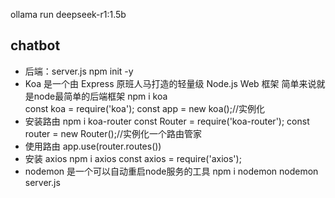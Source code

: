 ollama run deepseek-r1:1.5b
## chatbot
- 后端：server.js
  npm init -y
- Koa 是一个由 Express 原班人马打造的轻量级 Node.js Web 框架 简单来说就是node最简单的后端框架
  npm i koa  
  const koa = require('koa');
  const app = new koa();//实例化
- 安装路由
  npm i koa-router
  const Router = require('koa-router');
  const router = new Router();//实例化一个路由管家
- 使用路由
  app.use(router.routes())
- 安装 axios
  npm i axios
  const axios = require('axios');
- nodemon 是一个可以自动重启node服务的工具
  npm i nodemon 
  nodemon server.js